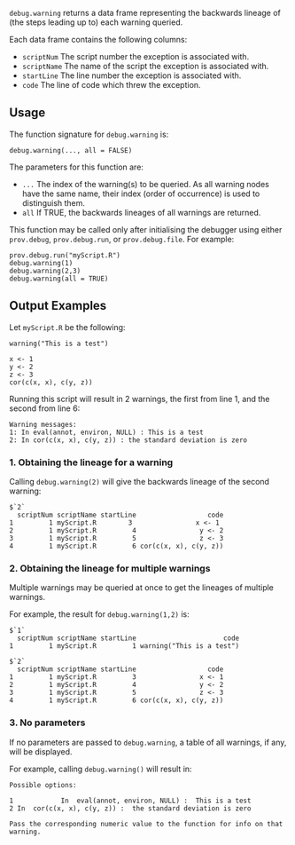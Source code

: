 `debug.warning` returns a data frame representing the backwards lineage of
(the steps leading up to) each warning queried.

Each data frame contains the following columns:
* `scriptNum` The script number the exception is associated with.
* `scriptName` The name of the script the exception is associated with.
* `startLine` The line number the exception is associated with.
* `code` The line of code which threw the exception.

## Usage

The function signature for `debug.warning` is:
```
debug.warning(..., all = FALSE)
```

The parameters for this function are:
* `...` The index of the warning(s) to be queried. As all warning nodes have the 
same name, their index (order of occurrence) is used to distinguish them.
* `all` If TRUE, the backwards lineages of all warnings are returned.

This function may be called only after initialising the debugger using either 
`prov.debug`, `prov.debug.run`, or `prov.debug.file`. For example:
```
prov.debug.run("myScript.R")
debug.warning(1)
debug.warning(2,3)
debug.warning(all = TRUE)
```


## Output Examples

Let `myScript.R` be the following:
```
warning("This is a test")

x <- 1
y <- 2
z <- 3
cor(c(x, x), c(y, z))
```
Running this script will result in 2 warnings, the first from line 1, and the
second from line 6:
```
Warning messages:
1: In eval(annot, environ, NULL) : This is a test
2: In cor(c(x, x), c(y, z)) : the standard deviation is zero
```

### 1. Obtaining the lineage for a warning
Calling `debug.warning(2)` will give the backwards lineage of the second warning:
```
$`2`
  scriptNum scriptName startLine                  code
1         1 myScript.R        3                x <- 1
2         1 myScript.R         4                y <- 2
3         1 myScript.R         5                z <- 3
4         1 myScript.R         6 cor(c(x, x), c(y, z))
```

### 2. Obtaining the lineage for multiple warnings
Multiple warnings may be queried at once to get the lineages of multiple warnings.

For example, the result for `debug.warning(1,2)` is:
```
$`1`
  scriptNum scriptName startLine                      code
1         1 myScript.R         1 warning("This is a test")

$`2`
  scriptNum scriptName startLine                  code
1         1 myScript.R         3                x <- 1
2         1 myScript.R         4                y <- 2
3         1 myScript.R         5                z <- 3
4         1 myScript.R         6 cor(c(x, x), c(y, z))
```

### 3. No parameters
If no parameters are passed to `debug.warning`, a table of all warnings, if any,
will be displayed.

For example, calling `debug.warning()` will result in:
```
Possible options:
                                                             
1            In  eval(annot, environ, NULL) :  This is a test
2 In  cor(c(x, x), c(y, z)) :  the standard deviation is zero

Pass the corresponding numeric value to the function for info on that warning.
```